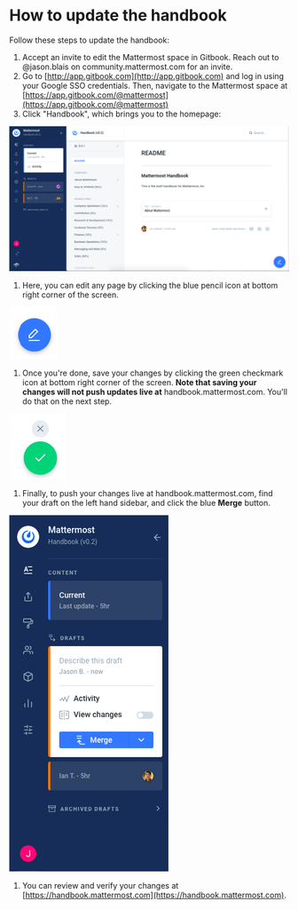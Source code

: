 # How to update the handbook

Follow these steps to update the handbook:

1. Accept an invite to edit the Mattermost space in Gitbook. Reach out to @jason.blais on community.mattermost.com for an invite.
2. Go to [http://app.gitbook.com](http://app.gitbook.com) and log in using your Google SSO credentials. Then, navigate to the Mattermost space at [https://app.gitbook.com/@mattermost](https://app.gitbook.com/@mattermost)
3. Click "Handbook", which brings you to the homepage:

![](../../.gitbook/assets/image%20%285%29.png)

1. Here, you can edit any page by clicking the blue pencil icon at bottom right corner of the screen.

![Click the blue pencil icon to edit a page](../../.gitbook/assets/image.png)

1. Once you're done, save your changes by clicking the green checkmark icon at bottom right corner of the screen. **Note that saving your changes will not push updates live at** handbook.mattermost.com. You'll do that on the next step.

![Click the green checkmark icon to save your changes](../../.gitbook/assets/image%20%281%29.png)

1. Finally, to push your changes live at handbook.mattermost.com, find your draft on the left hand sidebar, and click the blue **Merge** button.

![](../../.gitbook/assets/image%20%288%29.png)

1. You can review and verify your changes at [https://handbook.mattermost.com](https://handbook.mattermost.com).

